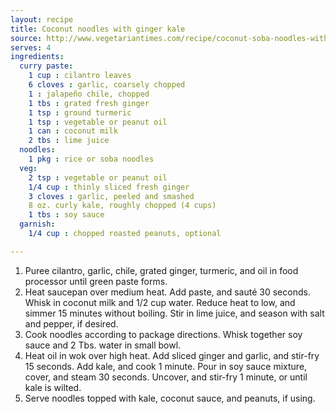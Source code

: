 ```yaml
---
layout: recipe
title: Coconut noodles with ginger kale
source: http://www.vegetariantimes.com/recipe/coconut-soba-noodles-with-ginger-kale/
serves: 4
ingredients:
  curry paste:
    1 cup : cilantro leaves
    6 cloves : garlic, coarsely chopped
    1 : jalapeño chile, chopped
    1 tbs : grated fresh ginger
    1 tsp : ground turmeric
    1 tsp : vegetable or peanut oil
    1 can : coconut milk
    2 tbs : lime juice
  noodles:
    1 pkg : rice or soba noodles
  veg:
    2 tsp : vegetable or peanut oil
    1/4 cup : thinly sliced fresh ginger
    3 cloves : garlic, peeled and smashed
    8 oz. curly kale, roughly chopped (4 cups)
    1 tbs : soy sauce
  garnish:
    1/4 cup : chopped roasted peanuts, optional

---
```


1. Puree cilantro, garlic, chile, grated ginger, turmeric, and oil in food processor until green paste forms.
2. Heat saucepan over medium heat. Add paste, and sauté 30 seconds. Whisk in coconut milk and 1/2 cup water. Reduce heat to low, and simmer 15 minutes without boiling. Stir in lime juice, and season with salt and pepper, if desired.
3. Cook noodles according to package directions. Whisk together soy sauce and 2 Tbs. water in small bowl.
4. Heat oil in wok over high heat. Add sliced ginger and garlic, and stir-fry 15 seconds. Add kale, and cook 1 minute. Pour in soy sauce mixture, cover, and steam 30 seconds. Uncover, and stir-fry 1 minute, or until kale is wilted.
5. Serve noodles topped with kale, coconut sauce, and peanuts, if using.

